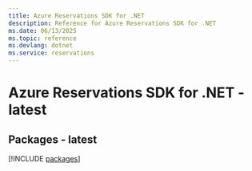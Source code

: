 ```yaml
---
title: Azure Reservations SDK for .NET
description: Reference for Azure Reservations SDK for .NET
ms.date: 06/13/2025
ms.topic: reference
ms.devlang: dotnet
ms.service: reservations
---
```

# Azure Reservations SDK for .NET - latest
## Packages - latest
[!INCLUDE [packages](reservations-index.md)]